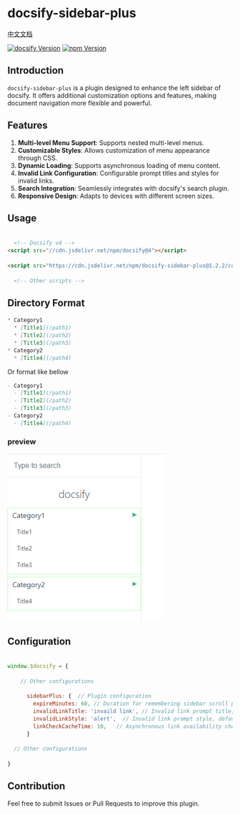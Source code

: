 # docsify-sidebar-plus

[中文文档](README_CN.md)

[![docsify Version](https://img.shields.io/badge/docsify-4.13.1+-9055F6)]() [![npm Version](https://img.shields.io/badge/npm-10.9.2+-blue)]()

## Introduction
`docsify-sidebar-plus` is a plugin designed to enhance the left sidebar of docsify. It offers additional customization options and features, making document navigation more flexible and powerful.

## Features
1. **Multi-level Menu Support**: Supports nested multi-level menus.
2. **Customizable Styles**: Allows customization of menu appearance through CSS.
3. **Dynamic Loading**: Supports asynchronous loading of menu content.
4. **Invalid Link Configuration**: Configurable prompt titles and styles for invalid links.
5. **Search Integration**: Seamlessly integrates with docsify's search plugin.
6. **Responsive Design**: Adapts to devices with different screen sizes.

## Usage

  ```html
  
    <!-- Docsify v4 -->
  <script src="//cdn.jsdelivr.net/npm/docsify@4"></script>
  
  <script src="https://cdn.jsdelivr.net/npm/docsify-sidebar-plus@1.2.2/collapsible-sidebar.min.js"></script>
  
    <!-- Other scripts -->
  
  ```

## Directory Format
```markdown
* Category1
  * [Title1](/path1)
  * [Title2](/path2)
  * [Title3](/path3)
* Category2
  * [Title4](/path4)
```

Or format like bellow

```markdown
- Category1
  - [Title1](/path1)
  - [Title2](/path2)
  - [Title3](/path3)
- Category2
  - [Title4](/path4)
```

### preview

![](./README.png)


## Configuration

```js

window.$docsify = {

    // Other configurations

      sidebarPlus: {  // Plugin configuration
        expireMinutes: 60, // Duration for remembering sidebar scroll position (minutes), default 60 minutes
        invalidLinkTitle: 'invaild link', // Invalid link prompt title, default 'invaild link'
        invalidLinkStyle: 'alert',  // Invalid link prompt style, default 'alert', options: show/alert/hide
        linkCheckCacheTime: 10,   // Asynchronous link availability check cache time (minutes), default 10 minutes
      }

  // Other configurations

}

```

## Contribution
Feel free to submit Issues or Pull Requests to improve this plugin.
